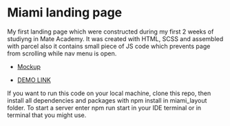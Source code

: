 # Miami landing page

My first landing page which were constructed during my first 2 weeks of studiyng in Mate Academy. It was created with HTML, SCSS and assembled with parcel also it contains small piece of JS code which prevents page from scrolling while nav menu is open.

- [Mockup](https://goo.gl/maps/nNbmoLjvx7QsAN4g8)

- [DEMO LINK](https://trskzk.github.io/layout_miami/)

If you want to run this code on your local machine, clone this repo, then install all dependencies and packages with npm install in miami_layout folder. To start a server enter npm run start in your IDE terminal or in terminal that you might use.
